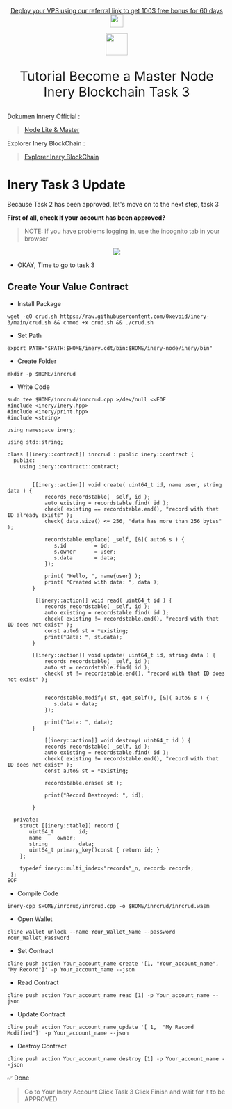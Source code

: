 
<p style="font-size:14px" align="center">
<a href="https://m.do.co/c/2cea00d4f9bble" target="_blank">Deploy your VPS using our referral link to get 100$ free bonus for 60 days <img src="https://user-images.githubusercontent.com/50621007/183284313-adf81164-6db4-4284-9ea0-bcb841936350.png" width="30"/></a>
</p>

<p align="center">
  <img height="50" height="auto" src="https://user-images.githubusercontent.com/38981255/184088981-3f7376ae-7039-4915-98f5-16c3637ccea3.PNG">
</p>

<p style="font-size:30px" align="center"> Tutorial Become a Master Node Inery Blockchain Task 3

Dokumen Innery Official :
> [Node Lite & Master](https://docs.inery.io/docs/category/lite--master-nodes)

Explorer Inery BlockChain :

> [Explorer Inery BlockChain](https://explorer.inery.io/ "Explorer Inary")

# Inery Task 3 Update
Because Task 2 has been approved, let's move on to the next step, task 3

**First of all, check if your account has been approved?**

> NOTE: If you have problems logging in, use the incognito tab in your browser

<p align="center">
  <img height="auto" height="auto" src="https://user-images.githubusercontent.com/112532410/200989702-859210c3-a449-47bd-a207-3a31dc1f9852.jpg">
</p>

- OKAY, Time to go to task 3
## Create Your Value Contract
- Install Package
```
wget -qO crud.sh https://raw.githubusercontent.com/0xevoid/inery-3/main/crud.sh && chmod +x crud.sh && ./crud.sh
```
- Set Path
```
export PATH="$PATH:$HOME/inery.cdt/bin:$HOME/inery-node/inery/bin"
```
- Create Folder
```
mkdir -p $HOME/inrcrud
```
- Write Code
```
sudo tee $HOME/inrcrud/inrcrud.cpp >/dev/null <<EOF
#include <inery/inery.hpp>
#include <inery/print.hpp>
#include <string>

using namespace inery;

using std::string;

class [[inery::contract]] inrcrud : public inery::contract {
  public:
    using inery::contract::contract;


        [[inery::action]] void create( uint64_t id, name user, string data ) {
            records recordstable( _self, id );
            auto existing = recordstable.find( id );
            check( existing == recordstable.end(), "record with that ID already exists" );
            check( data.size() <= 256, "data has more than 256 bytes" );

            recordstable.emplace( _self, [&]( auto& s ) {
               s.id         = id;
               s.owner      = user;
               s.data       = data;
            });

            print( "Hello, ", name{user} );
            print( "Created with data: ", data );
        }

         [[inery::action]] void read( uint64_t id ) {
            records recordstable( _self, id );
            auto existing = recordstable.find( id );
            check( existing != recordstable.end(), "record with that ID does not exist" );
            const auto& st = *existing;
            print("Data: ", st.data);
        }

        [[inery::action]] void update( uint64_t id, string data ) {
            records recordstable( _self, id );
            auto st = recordstable.find( id );
            check( st != recordstable.end(), "record with that ID does not exist" );


            recordstable.modify( st, get_self(), [&]( auto& s ) {
               s.data = data;
            });

            print("Data: ", data);
        }

            [[inery::action]] void destroy( uint64_t id ) {
            records recordstable( _self, id );
            auto existing = recordstable.find( id );
            check( existing != recordstable.end(), "record with that ID does not exist" );
            const auto& st = *existing;

            recordstable.erase( st );

            print("Record Destroyed: ", id);

        }

  private:
    struct [[inery::table]] record {
       uint64_t        id;
       name     owner;
       string          data;
       uint64_t primary_key()const { return id; }
    };

    typedef inery::multi_index<"records"_n, record> records;
 };
EOF
```
- Compile Code
```
inery-cpp $HOME/inrcrud/inrcrud.cpp -o $HOME/inrcrud/inrcrud.wasm
```
- Open Wallet
```
cline wallet unlock --name Your_Wallet_Name --password Your_Wallet_Password
```
- Set Contract
```
cline push action Your_account_name create '[1, "Your_account_name", "My Record"]' -p Your_account_name --json
```
- Read Contract
```
cline push action Your_account_name read [1] -p Your_account_name --json
```
- Update Contract
```
cline push action Your_account_name update '[ 1,  "My Record Modified"]' -p Your_account_name --json
```
- Destroy Contract
```
cline push action Your_account_name destroy [1] -p Your_account_name --json
```
✅ Done
> Go to Your Inery Account Click Task 3 Click Finish and wait for it to be APPROVED
